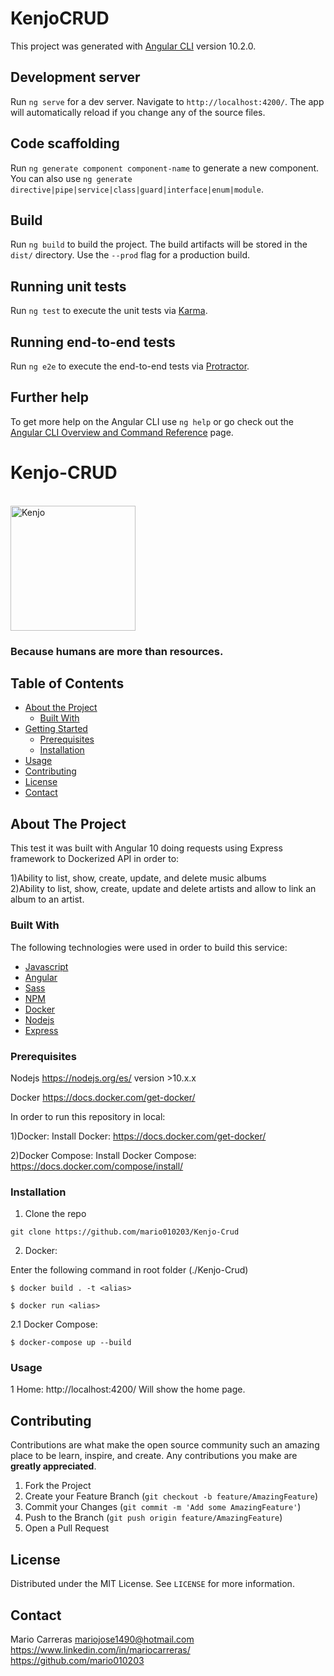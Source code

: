 # KenjoCRUD

This project was generated with [Angular CLI](https://github.com/angular/angular-cli) version 10.2.0.

## Development server

Run `ng serve` for a dev server. Navigate to `http://localhost:4200/`. The app will automatically reload if you change any of the source files.

## Code scaffolding

Run `ng generate component component-name` to generate a new component. You can also use `ng generate directive|pipe|service|class|guard|interface|enum|module`.

## Build

Run `ng build` to build the project. The build artifacts will be stored in the `dist/` directory. Use the `--prod` flag for a production build.

## Running unit tests

Run `ng test` to execute the unit tests via [Karma](https://karma-runner.github.io).

## Running end-to-end tests

Run `ng e2e` to execute the end-to-end tests via [Protractor](http://www.protractortest.org/).

## Further help

To get more help on the Angular CLI use `ng help` or go check out the [Angular CLI Overview and Command Reference](https://angular.io/cli) page.

# Kenjo-CRUD

<!-- PROJECT LOGO -->
<br />

  <a href="https://www.kenjo.io/es/inicio">
    <img src="https://www.softwaredoit.es/logotipos/kenjo.jpg?t=2020-06-29_09_05_24" alt="Kenjo" width="200" height="200">
  </a>

  <h3 text-align="center">Because humans are more than resources.</h3>

<!-- TABLE OF CONTENTS -->

## Table of Contents

- [About the Project](#about-the-project)
  - [Built With](#built-with)
- [Getting Started](#getting-started)
  - [Prerequisites](#prerequisites)
  - [Installation](#installation)
- [Usage](#usage)
- [Contributing](#contributing)
- [License](#license)
- [Contact](#contact)

<!-- ABOUT THE PROJECT -->

## About The Project

This test it was built with Angular 10 doing requests using Express framework to Dockerized API in order to:

1)Ability to list, show, create, update, and delete music albums <br>
2)Ability to list, show, create, update and delete artists and allow to link an album to an artist. 

### Built With

The following technologies were used in order to build this service:

- [Javascript](https://developer.mozilla.org/es/docs/Web/JavaScript)
- [Angular](https://angular.io/)
- [Sass](https://sass-lang.com/)
- [NPM](https://www.npmjs.com/)
- [Docker](https://www.docker.com/)
- [Nodejs](https://nodejs.org/en/)
- [Express](https://expressjs.com/)

### Prerequisites

Nodejs
https://nodejs.org/es/ version >10.x.x

Docker
https://docs.docker.com/get-docker/

In order to run this repository in local:

1)Docker:
Install Docker: https://docs.docker.com/get-docker/

2)Docker Compose:
Install Docker Compose: https://docs.docker.com/compose/install/

### Installation

1. Clone the repo

```
git clone https://github.com/mario010203/Kenjo-Crud
```

2. Docker:

Enter the following command in root folder (./Kenjo-Crud)

```
$ docker build . -t <alias>
```

```
$ docker run <alias>

```

2.1 Docker Compose:

```
$ docker-compose up --build

```

### Usage

1 Home: http://localhost:4200/
Will show the home page.

<!-- CONTRIBUTING -->

## Contributing

Contributions are what make the open source community such an amazing place to be learn, inspire, and create. Any contributions you make are **greatly appreciated**.

1. Fork the Project
2. Create your Feature Branch (`git checkout -b feature/AmazingFeature`)
3. Commit your Changes (`git commit -m 'Add some AmazingFeature'`)
4. Push to the Branch (`git push origin feature/AmazingFeature`)
5. Open a Pull Request

<!-- LICENSE -->

## License

Distributed under the MIT License. See `LICENSE` for more information.

<!-- CONTACT -->

## Contact

Mario Carreras
mariojose1490@hotmail.com
https://www.linkedin.com/in/mariocarreras/
https://github.com/mario010203
